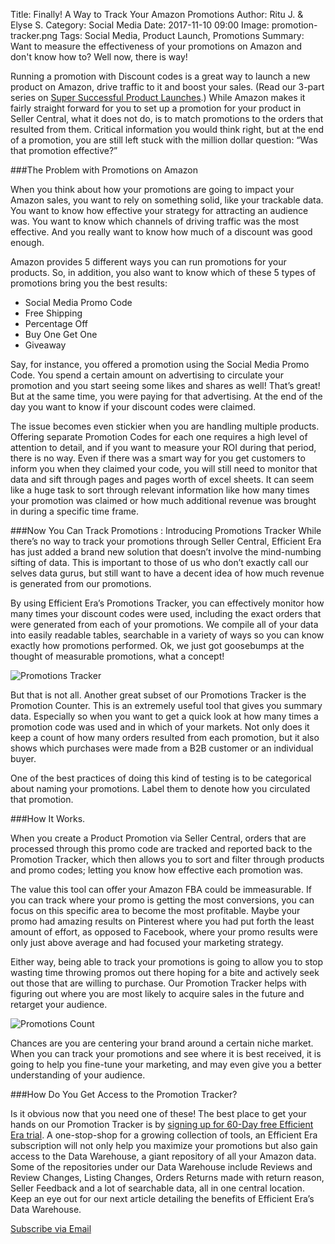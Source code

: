 Title: Finally! A Way to Track Your Amazon Promotions
Author: Ritu J. & Elyse S.
Category: Social Media
Date: 2017-11-10 09:00
Image: promotion-tracker.png
Tags: Social Media, Product Launch, Promotions
Summary: Want to measure the effectiveness of your promotions on Amazon and don't know how to? Well now, there is way!

Running a promotion with Discount codes is a great way to launch a new product on Amazon, drive traffic to it and boost your sales. (Read our 3-part series on <a href="https://efficientera.com/blog/2017/10/part-1-ten-steps-to-a-super-successful-product-launch.html" target="_blank"> Super Successful Product Launches</a>.) While Amazon makes it fairly straight forward for you to set up a promotion for your product in Seller Central, what it does not do, is to match promotions to the orders that resulted from them. Critical information you would think right, but at the end of a promotion, you are still left stuck with the million dollar question: “Was that promotion effective?”

###The Problem with Promotions on Amazon

When you think about how your promotions are going to impact your Amazon sales, you want to rely on something solid, like your trackable data. You want to know how effective your strategy for attracting an audience was. You want to know which channels of driving traffic was the most effective. And you really want to know how much of a discount was good enough.

Amazon provides 5 different ways you can run promotions for your products. So, in addition, you also want to know which of these 5 types of promotions bring you the best results:

- Social Media Promo Code
- Free Shipping
- Percentage Off
- Buy One Get One
- Giveaway

Say, for instance, you offered a promotion using the Social Media Promo Code. You spend a certain amount on advertising to circulate your promotion and you start seeing some likes and shares as well! That’s great! But at the same time, you were paying for that advertising. At the end of the day you want to know if your discount codes were claimed.

The issue becomes even stickier when you are handling multiple products. Offering separate Promotion Codes for each one requires a high level of attention to detail, and if you want to measure your ROI during that period, there is no way. Even if there was a smart way for you get customers to inform you when they claimed your code, you will still need to monitor that data and sift through pages and pages worth of excel sheets. It can seem like a huge task to sort through relevant information like how many times your promotion was claimed or how much additional revenue was brought in during a specific time frame.


###Now You Can Track Promotions : Introducing Promotions Tracker
While there’s no way to track your promotions through Seller Central, Efficient Era has just added a brand new solution that doesn’t involve the mind-numbing sifting of data. This is important to those of us who don’t exactly call our selves data gurus, but still want to have a decent idea of how much revenue is generated from our promotions.

By using Efficient Era’s Promotions Tracker, you can effectively monitor how many times your discount codes were used, including the exact orders that were generated from each of your promotions. We compile all of your data into easily readable tables, searchable in a variety of ways so you can know exactly how promotions performed. Ok, we just got goosebumps at the thought of measurable promotions, what a concept!

![Promotions Tracker](/images/blog/2017/11/promotions-dashboard.png)

But that is not all. Another great subset of our Promotions Tracker is the Promotion Counter. This is an extremely useful tool that gives you summary data. Especially so when you want to get a quick look at how many times a promotion code was used and in which of your markets. Not only does it keep a count of how many orders resulted from each promotion, but it also shows which purchases were made from a B2B customer or an individual buyer.

One of the best practices of doing this kind of testing is to be categorical about naming your promotions. Label them to denote how you circulated that promotion.


###How It Works.

When you create a Product Promotion via Seller Central, orders that are processed through this promo code are tracked and reported back to the Promotion Tracker, which then allows you to sort and filter through products and promo codes; letting you know how effective each promotion was.

The value this tool can offer your Amazon FBA could be immeasurable. If you can track where your promo is getting the most conversions, you can focus on this specific area to become the most profitable. Maybe your promo had amazing results on Pinterest where you had put forth the least amount of effort, as opposed to Facebook, where your promo results were only just above average and had focused your marketing strategy.

Either way, being able to track your promotions is going to allow you to stop wasting time throwing promos out there hoping for a bite and actively seek out those that are willing to purchase. Our Promotion Tracker helps with figuring out where you are most likely to acquire sales in the future and retarget your audience.

![Promotions Count](/images/blog/2017/11/pcount.png)

Chances are you are centering your brand around a certain niche market. When you can track your promotions and see where it is best received, it is going to help you fine-tune your marketing, and may even give you a better understanding of your audience.

###How Do You Get Access to the Promotion Tracker?

Is it obvious now that you need one of these! The best place to get your hands on our Promotion Tracker is by <a href ="https://app.efficientera.com/signup/" target="_blank">signing up for 60-Day free Efficient Era trial</a>. A one-stop-shop for a growing collection of tools, an Efficient Era subscription will not only help you maximize your promotions but also gain access to the Data Warehouse, a giant repository of all your Amazon data. Some of the repositories under our Data Warehouse include Reviews and Review Changes, Listing Changes, Orders Returns made with return reason, Seller Feedback and a lot of searchable data, all in one central location. Keep an eye out for our next article detailing the benefits of Efficient Era’s Data Warehouse.



<a class="btn btn-primary" href="https://efficientera.leadpages.co/leadbox/121f91a73f72a2%3A12c54680e746dc/5687539843203072/" target="_blank">Subscribe via Email</a><script data-leadbox="121f91a73f72a2:12c54680e746dc" data-url="https://efficientera.leadpages.co/leadbox/121f91a73f72a2%3A12c54680e746dc/5687539843203072/" data-config="%7B%7D" type="text/javascript" src="https://efficientera.leadpages.co/leadbox-1468522675.js"></script>




